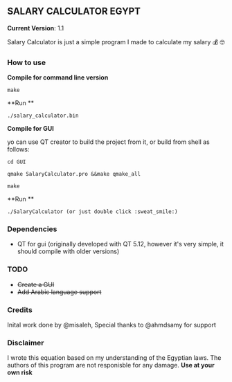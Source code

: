 ## SALARY CALCULATOR EGYPT 

**Current Version**: 1.1

Salary Calculator is just a simple program I made to calculate my salary :moneybag: :nerd_face:

### How to use
**Compile for command line version**

```
make
```

**Run **

```
./salary_calculator.bin
```
**Compile for GUI**

yo can use QT creator to build the project from it, or build from shell as follows:

```
cd GUI
```

```
qmake SalaryCalculator.pro &&make qmake_all
```
```
make
```
**Run **
```
./SalaryCalculator (or just double click :sweat_smile:)
```


### Dependencies
* QT for gui (originally developed with QT 5.12, however it's very simple, it should compile with older versions)
### TODO
 * ~~Create a GUI~~
 * ~~Add Arabic language support~~


### Credits 
Inital work done by @misaleh, Special thanks to @ahmdsamy for support
 
### Disclaimer
I wrote this equation based on my understanding of the Egyptian laws. The authors of this program are not responisble for any damage. **Use at your own risk**
